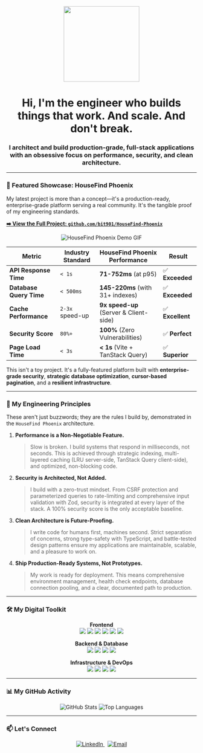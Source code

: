 <div id="header" align="center">
  <img src="https://media.giphy.com/media/v1.Y2lkPTc5MGI3NjExMXl5aWp2b2tyaGR1ZWk4Nmh1cGFoZDJyMHVob2JwcGRsdzFtb3B5NyZlcD12MV9pbnRlcm5hbF9naWZfYnlfaWQmY3Q9Zw/bGgsc5hpueFgs/giphy.gif" width="200"/>
  <h1 align="center">Hi, I'm the engineer who builds things that work. And scale. And don't break.</h1>
  <h3 align="center">I architect and build production-grade, full-stack applications with an obsessive focus on performance, security, and clean architecture.</h3>
</div>

---

### 🚀 Featured Showcase: HouseFind Phoenix

My latest project is more than a concept—it's a production-ready, enterprise-grade platform serving a real community. It's the tangible proof of my engineering standards.

**[➡️ View the Full Project: `github.com/bit901/HouseFind-Phoenix`](https://github.com/bit901/HouseFind-Phoenix)**

<p align="center">
  <img src="https://via.placeholder.com/800x400.png?text=⚡️+HouseFind+Phoenix+UI+in+Action+(Your+GIF+Here)+⚡️" alt="HouseFind Phoenix Demo GIF" />
</p>

| Metric                  | Industry Standard | HouseFind Phoenix Performance         | Result            |
| ----------------------- | ----------------- | ------------------------------------- | ----------------- |
| **API Response Time** | `< 1s`            | **71-752ms** (at p95)                 | ✅ **Exceeded** |
| **Database Query Time** | `< 500ms`         | **145-220ms** (with 31+ indexes)      | ✅ **Exceeded** |
| **Cache Performance** | `2-3x` speed-up   | **9x speed-up** (Server & Client-side)  | ✅ **Excellent** |
| **Security Score** | `80%+`            | **100%** (Zero Vulnerabilities)       | ✅ **Perfect** |
| **Page Load Time** | `< 3s`            | **< 1s** (Vite + TanStack Query)        | ✅ **Superior** |

This isn't a toy project. It's a fully-featured platform built with **enterprise-grade security**, **strategic database optimization**, **cursor-based pagination**, and a **resilient infrastructure**.

---

### 🧠 My Engineering Principles

These aren't just buzzwords; they are the rules I build by, demonstrated in the `HouseFind Phoenix` architecture.

1.  **Performance is a Non-Negotiable Feature.**
    > Slow is broken. I build systems that respond in milliseconds, not seconds. This is achieved through strategic indexing, multi-layered caching (LRU server-side, TanStack Query client-side), and optimized, non-blocking code.

2.  **Security is Architected, Not Added.**
    > I build with a zero-trust mindset. From CSRF protection and parameterized queries to rate-limiting and comprehensive input validation with Zod, security is integrated at every layer of the stack. A 100% security score is the only acceptable baseline.

3.  **Clean Architecture is Future-Proofing.**
    > I write code for humans first, machines second. Strict separation of concerns, strong type-safety with TypeScript, and battle-tested design patterns ensure my applications are maintainable, scalable, and a pleasure to work on.

4.  **Ship Production-Ready Systems, Not Prototypes.**
    > My work is ready for deployment. This means comprehensive environment management, health check endpoints, database connection pooling, and a clear, documented path to production.

---

### 🛠️ My Digital Toolkit

<p align="center">
  <strong>Frontend</strong><br>
  <a href="https://react.dev/" target="_blank"><img src="https://img.shields.io/badge/React-18-61DAFB?logo=react&logoColor=white"></a>
  <a href="https://www.typescriptlang.org/" target="_blank"><img src="https://img.shields.io/badge/TypeScript-100%25-3178C6?logo=typescript&logoColor=white"></a>
  <a href="https://vitejs.dev/" target="_blank"><img src="https://img.shields.io/badge/Vite-Fast-646CFF?logo=vite&logoColor=white"></a>
  <a href="https://tanstack.com/query/latest" target="_blank"><img src="https://img.shields.io/badge/TanStack_Query-v5-FF4154?logo=react-query&logoColor=white"></a>
  <a href="https://tailwindcss.com/" target="_blank"><img src="https://img.shields.io/badge/Tailwind_CSS-Utility_First-06B6D4?logo=tailwindcss&logoColor=white"></a>
  <a href="https://www.radix-ui.com/" target="_blank"><img src="https://img.shields.io/badge/Radix_UI-Accessible-161618?logo=radix-ui&logoColor=white"></a>
</p>

<p align="center">
  <strong>Backend & Database</strong><br>
  <a href="https://nodejs.org/" target="_blank"><img src="https://img.shields.io/badge/Node.js-LTS-339933?logo=nodedotjs&logoColor=white"></a>
  <a href="https://expressjs.com/" target="_blank"><img src="https://img.shields.io/badge/Express-Minimalist-000000?logo=express&logoColor=white"></a>
  <a href="https://www.postgresql.org/" target="_blank"><img src="https://img.shields.io/badge/PostgreSQL-Serverless-4169E1?logo=postgresql&logoColor=white"></a>
  <a href="https://orm.drizzle.team/" target="_blank"><img src="https://img.shields.io/badge/Drizzle_ORM-TypeSafe-C5F74F?logo=drizzle&logoColor=black"></a>
</p>

<p align="center">
  <strong>Infrastructure & DevOps</strong><br>
  <a href="#" target="_blank"><img src="https://img.shields.io/badge/CI/CD-Ready-blueviolet"></a>
  <a href="#" target="_blank"><img src="https://img.shields.io/badge/Health_Checks-Active-success"></a>
  <a href="#" target="_blank"><img src="https://img.shields.io/badge/Connection_Pooling-Enabled-informational"></a>
  <a href="#" target="_blank"><img src="https://img.shields.io/badge/Rate_Limiting-Tiered-yellow"></a>
</p>

---

### 📊 My GitHub Activity

<p align="center">
  <img src="https://github-readme-stats.vercel.app/api?username=bit901&show_icons=true&theme=tokyonight&hide_border=true&include_all_commits=true&count_private=true" alt="GitHub Stats" />
  <img src="https://github-readme-stats.vercel.app/api/top-langs/?username=bit901&layout=compact&theme=tokyonight&hide_border=true&langs_count=6" alt="Top Languages" />
</p>

---

### 📫 Let's Connect

<p align="center">
  <a href="https://www.linkedin.com/in/your-linkedin-profile" target="_blank">
    <img src="https://img.shields.io/badge/LinkedIn-Connect-0A66C2?logo=linkedin&logoColor=white" alt="LinkedIn"/>
  </a>
  &nbsp;
  <a href="mailto:youremail@example.com">
    <img src="https://img.shields.io/badge/Email-Contact_Me-D14836?logo=gmail&logoColor=white" alt="Email"/>
  </a>
</p>
